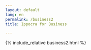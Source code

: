 ```yaml
---
layout: default
lang: en
permalink: /business2
title: Ippocra for Business

---
```


{% include_relative business2.html %}